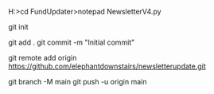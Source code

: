 H:\>cd FundUpdater>notepad NewsletterV4.py

git init

git add .
git commit -m "Initial commit"

git remote add origin https://github.com/elephantdownstairs/newsletterupdate.git


git branch -M main
git push -u origin main
